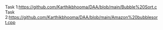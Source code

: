 Task 1:https://github.com/Karthikbhooma/DAA/blob/main/Bubble%20Sort.c
Task 2:https://github.com/Karthikbhooma/DAA/blob/main/Amazon%20bubblesort.cpp

